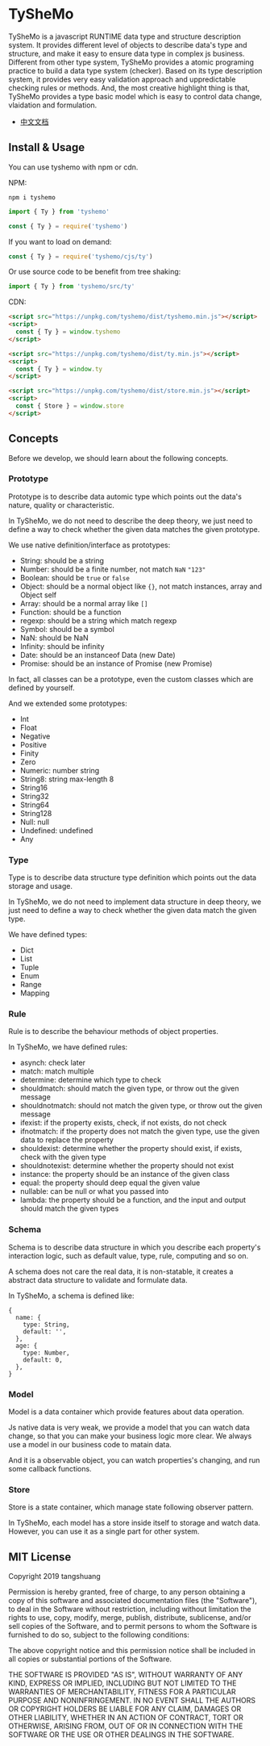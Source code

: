 TySheMo
=======

TySheMo is a javascript RUNTIME data type and structure description system. It provides different level of objects to describe data's type and structure, and make it easy to ensure data type in complex js business. Different from other type system, TySheMo provides a atomic programing practice to build a data type system (checker). Based on its type description system, it provides very easy validation approach and uppredictable checking rules or methods. And, the most creative highlight thing is that, TySheMo provides a type basic model which is easy to control data change, vlaidation and formulation.

- [中文文档](https://www.tangshuang.net/7101.html)

## Install & Usage

You can use tyshemo with npm or cdn.

NPM:

```
npm i tyshemo
```

```js
import { Ty } from 'tyshemo'
```

```js
const { Ty } = require('tyshemo')
```

If you want to load on demand:

```js
const { Ty } = require('tyshemo/cjs/ty')
```

Or use source code to be benefit from tree shaking:

```js
import { Ty } from 'tyshemo/src/ty'
```

CDN:

```html
<script src="https://unpkg.com/tyshemo/dist/tyshemo.min.js"></script>
<script>
  const { Ty } = window.tyshemo
</script>
```


```html
<script src="https://unpkg.com/tyshemo/dist/ty.min.js"></script>
<script>
  const { Ty } = window.ty
</script>
```


```html
<script src="https://unpkg.com/tyshemo/dist/store.min.js"></script>
<script>
  const { Store } = window.store
</script>
```

## Concepts

Before we develop, we should learn about the following concepts.

### Prototype

Prototype is to describe data automic type which points out the data's nature, quality or characteristic.

In TySheMo, we do not need to describe the deep theory, we just need to define a way to check whether the given data matches the given prototype.

We use native definition/interface as prototypes:

- String: should be a string
- Number: should be a finite number, not match `NaN` `"123"`
- Boolean: should be `true` or `false`
- Object: should be a normal object like `{}`, not match instances, array and Object self
- Array: should be a normal array like `[]`
- Function: should be a function
- regexp: should be a string which match regexp
- Symbol: should be a symbol
- NaN: should be NaN
- Infinity: should be infinity
- Date: should be an instanceof Data (new Date)
- Promise: should be an instance of Promise (new Promise)

In fact, all classes can be a prototype, even the custom classes which are defined by yourself.

And we extended some prototypes:

- Int
- Float
- Negative
- Positive
- Finity
- Zero
- Numeric: number string
- String8: string max-length 8
- String16
- String32
- String64
- String128
- Null: null
- Undefined: undefined
- Any

### Type

Type is to describe data structure type definition which points out the data storage and usage.

In TySheMo, we do not need to implement data structure in deep theory, we just need to define a way to check whether the given data match the given type.

We have defined types:

- Dict
- List
- Tuple
- Enum
- Range
- Mapping

### Rule

Rule is to describe the behaviour methods of object properties.

In TySheMo, we have defined rules:

- asynch: check later
- match: match multiple
- determine: determine which type to check
- shouldmatch: should match the given type, or throw out the given message
- shouldnotmatch: should not match the given type, or throw out the given message
- ifexist: if the property exists, check, if not exists, do not check
- ifnotmatch: if the property does not match the given type, use the given data to replace the property
- shouldexist: determine whether the property should exist, if exists, check with the given type
- shouldnotexist: determine whether the property should not exist
- instance: the property should be an instance of the given class
- equal: the property should deep equal the given value
- nullable: can be null or what you passed into
- lambda: the property should be a function, and the input and output should match the given types

### Schema

Schema is to describe data structure in which you describe each property's interaction logic, such as default value, type, rule, computing and so on.

A schema does not care the real data, it is non-statable, it creates a abstract data structure to validate and formulate data.

In TySheMo, a schema is defined like:

```
{
  name: {
    type: String,
    default: '',
  },
  age: {
    type: Number,
    default: 0,
  },
}
```

### Model

Model is a data container which provide features about data operation.

Js native data is very weak, we provide a model that you can watch data change, so that you can make your business logic more clear. We always use a model in our business code to matain data.

And it is a observable object, you can watch properties's changing, and run some callback functions.

### Store

Store is a state container, which manage state following observer pattern.

In TySheMo, each model has a store inside itself to storage and watch data. However, you can use it as a single part for other system.

## MIT License

Copyright 2019 tangshuang

Permission is hereby granted, free of charge, to any person obtaining a copy of this software and associated documentation files (the "Software"), to deal in the Software without restriction, including without limitation the rights to use, copy, modify, merge, publish, distribute, sublicense, and/or sell copies of the Software, and to permit persons to whom the Software is furnished to do so, subject to the following conditions:

The above copyright notice and this permission notice shall be included in all copies or substantial portions of the Software.

THE SOFTWARE IS PROVIDED "AS IS", WITHOUT WARRANTY OF ANY KIND, EXPRESS OR IMPLIED, INCLUDING BUT NOT LIMITED TO THE WARRANTIES OF MERCHANTABILITY, FITNESS FOR A PARTICULAR PURPOSE AND NONINFRINGEMENT. IN NO EVENT SHALL THE AUTHORS OR COPYRIGHT HOLDERS BE LIABLE FOR ANY CLAIM, DAMAGES OR OTHER LIABILITY, WHETHER IN AN ACTION OF CONTRACT, TORT OR OTHERWISE, ARISING FROM, OUT OF OR IN CONNECTION WITH THE SOFTWARE OR THE USE OR OTHER DEALINGS IN THE SOFTWARE.
